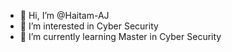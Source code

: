 - 👋 Hi, I’m @Haitam-AJ
- 👀 I’m interested in Cyber Security
- 🌱 I’m currently learning Master in Cyber Security

<!---
Haitam-AJ/Haitam-AJ is a ✨ special ✨ repository because its `README.md` (this file) appears on your GitHub profile.
You can click the Preview link to take a look at your changes.
--->
